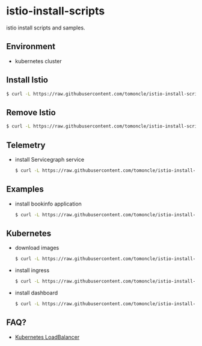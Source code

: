 # istio-install-scripts
istio install scripts and samples.

## Environment
* kubernetes cluster

## Install Istio
```bash
$ curl -L https://raw.githubusercontent.com/tomoncle/istio-install-scripts/master/install_istio_on_k8s.sh | sh
```

## Remove Istio
```bash
$ curl -L https://raw.githubusercontent.com/tomoncle/istio-install-scripts/master/remove_istio_on_k8s.sh | sh
```

## Telemetry
* install Servicegraph service
  ```bash
  $ curl -L https://raw.githubusercontent.com/tomoncle/istio-install-scripts/master/generating_service_graph.sh | sh
  ```

## Examples
* install bookinfo application
  ```bash
  $ curl -L https://raw.githubusercontent.com/tomoncle/istio-install-scripts/master/install_bookinfo_app.sh | bash
  ```

## Kubernetes
* download images
  ```bash
  $ curl -L https://raw.githubusercontent.com/tomoncle/istio-install-scripts/master/k8s_image_download.py | python
  ```
* install ingress
  ```bash
  $ curl -L https://raw.githubusercontent.com/tomoncle/istio-install-scripts/master/install_ingress_for_kubernetes.sh | sh
  ```
* install dashboard
  ```bash
  $ curl -L https://raw.githubusercontent.com/tomoncle/istio-install-scripts/master/install/kubernetes/dashboard/kubernetes-dashboard.yaml | kubectl create -f - 
  ```
## FAQ?
* [Kubernetes LoadBalancer](https://www.cnblogs.com/yuxiaoba/p/9212280.html)
